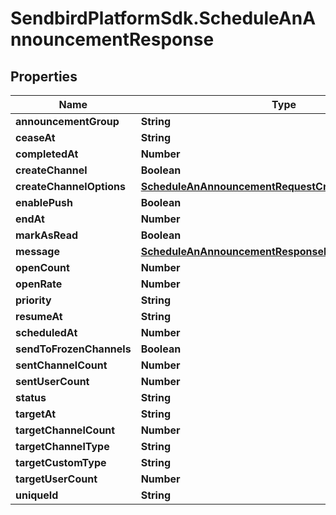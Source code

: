 # SendbirdPlatformSdk.ScheduleAnAnnouncementResponse

## Properties

Name | Type | Description | Notes
------------ | ------------- | ------------- | -------------
**announcementGroup** | **String** |  | [optional] 
**ceaseAt** | **String** |  | [optional] 
**completedAt** | **Number** |  | [optional] 
**createChannel** | **Boolean** |  | [optional] 
**createChannelOptions** | [**ScheduleAnAnnouncementRequestCreateChannelOptions**](ScheduleAnAnnouncementRequestCreateChannelOptions.md) |  | [optional] 
**enablePush** | **Boolean** |  | [optional] 
**endAt** | **Number** |  | [optional] 
**markAsRead** | **Boolean** |  | [optional] 
**message** | [**ScheduleAnAnnouncementResponseMessage**](ScheduleAnAnnouncementResponseMessage.md) |  | [optional] 
**openCount** | **Number** |  | [optional] 
**openRate** | **Number** |  | [optional] 
**priority** | **String** |  | [optional] 
**resumeAt** | **String** |  | [optional] 
**scheduledAt** | **Number** |  | [optional] 
**sendToFrozenChannels** | **Boolean** |  | [optional] 
**sentChannelCount** | **Number** |  | [optional] 
**sentUserCount** | **Number** |  | [optional] 
**status** | **String** |  | [optional] 
**targetAt** | **String** |  | [optional] 
**targetChannelCount** | **Number** |  | [optional] 
**targetChannelType** | **String** |  | [optional] 
**targetCustomType** | **String** |  | [optional] 
**targetUserCount** | **Number** |  | [optional] 
**uniqueId** | **String** |  | [optional] 



